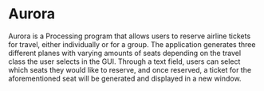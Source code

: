 # Aurora

Aurora is a Processing program that allows users to reserve airline tickets for travel, either individually or for a group. The application generates three different planes with varying amounts of seats depending on the travel class the user selects in the GUI. Through a text field, users can select which seats they would like to reserve, and once reserved, a ticket for the aforementioned seat will be generated and displayed in a new window.
